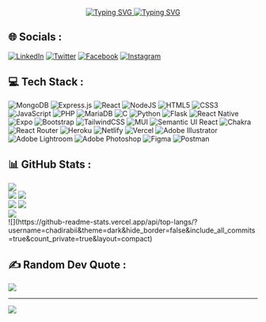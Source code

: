 <p align="center">
   <a href="https://git.io/typing-svg">
    <img src="https://readme-typing-svg.herokuapp.com?font=Fira+Code&weight=900&size=49&duration=3000&pause=800&width=870&height=100&center=true&lines=Hello%2C+my+name+is+Chadi+Rabii;Hallo%2C+mein+name+ist+Chadi+Rabii;Ciao%2C+mi+chiamo+Chadi+Rabii;%E4%BD%A0%E5%A5%BD%EF%BC%8C%E6%88%91%E7%9A%84%E5%90%8D%E5%AD%97%E6%98%AF%E6%9F%A5%E8%BF%AA%C2%B7%E6%8B%89%E6%AF%94;Ol%C3%A1%2C+o+meu+nome+%C3%A9+Chadi+Rabii;%E3%81%93%E3%82%93%E3%81%AB%E3%81%A1%E3%81%AF%E3%80%81%E7%A7%81%E3%81%AE%E5%90%8D%E5%89%8D%E3%81%AF%E3%83%81%E3%83%A3%E3%83%87%E3%82%A3%E3%83%BB%E3%83%A9%E3%83%93%E3%83%BC%E3%81%A7%E3%81%99;%E0%A4%A8%E0%A4%AE%E0%A4%B8%E0%A5%8D%E0%A4%A4%E0%A5%87%2C+%E0%A4%AE%E0%A5%87%E0%A4%B0%E0%A4%BE+%E0%A4%A8%E0%A4%BE%E0%A4%AE+%E0%A4%B9%E0%A5%88+%E0%A4%9A%E0%A4%BE%E0%A4%A6%E0%A5%80+%E0%A4%B0%E0%A4%AC%E0%A5%80;Ahoj%2C+jmenuji+se+Chadi+Rabii;%D0%97%D0%B4%D1%80%D0%B0%D0%B2%D1%81%D1%82%D0%B2%D1%83%D0%B9%D1%82%D0%B5%2C+%D0%BC%D0%B5%D0%BD%D1%8F+%D0%B7%D0%BE%D0%B2%D1%83%D1%82+%D0%A7%D0%B0%D0%B4%D0%B8+%D0%A0%D0%B0%D0%B1%D0%B8%D0%B8"
      alt="Typing SVG" />
  </a>
   <a href="https://git.io/typing-svg"><img src="https://readme-typing-svg.herokuapp.com?font=Fira+Code&size=25&duration=3000&pause=800&color=F71FF2&center=true&width=435&lines=Full-Stack+Web+Developer;Open-Source+Enthusiast;Mobile+Developer;Software+Engineering+Student;MERN+Stack+Developer;Gamer" alt="Typing SVG" /></a>
</p>


## 🌐 Socials :
[![LinkedIn](https://img.shields.io/badge/LinkedIn-%230077B5.svg?logo=linkedin&logoColor=white)](https://linkedin.com/in/chadirabii) [![Twitter](https://img.shields.io/badge/Twitter-%231DA1F2.svg?logo=Twitter&logoColor=white)](https://twitter.com/chadi_rabii) [![Facebook](https://img.shields.io/badge/Facebook-%231877F2.svg?logo=Facebook&logoColor=white)](https://facebook.com/chadi.rabii.3) [![Instagram](https://img.shields.io/badge/Instagram-%23E4405F.svg?logo=Instagram&logoColor=white)](https://instagram.com/chadi_rabii) 

## 💻 Tech Stack :
![MongoDB](https://img.shields.io/badge/MongoDB-%234ea94b.svg?style=for-the-badge&logo=mongodb&logoColor=white) ![Express.js](https://img.shields.io/badge/express.js-%23404d59.svg?style=for-the-badge&logo=express&logoColor=%2361DAFB) ![React](https://img.shields.io/badge/react-%2320232a.svg?style=for-the-badge&logo=react&logoColor=%2361DAFB) ![NodeJS](https://img.shields.io/badge/node.js-6DA55F?style=for-the-badge&logo=node.js&logoColor=white) ![HTML5](https://img.shields.io/badge/html5-%23E34F26.svg?style=for-the-badge&logo=html5&logoColor=white) ![CSS3](https://img.shields.io/badge/css3-%231572B6.svg?style=for-the-badge&logo=css3&logoColor=white) ![JavaScript](https://img.shields.io/badge/javascript-%23323330.svg?style=for-the-badge&logo=javascript&logoColor=%23F7DF1E) ![PHP](https://img.shields.io/badge/php-%23777BB4.svg?style=for-the-badge&logo=php&logoColor=white) ![MariaDB](https://img.shields.io/badge/MariaDB-003545?style=for-the-badge&logo=mariadb&logoColor=white) ![C](https://img.shields.io/badge/c-%2300599C.svg?style=for-the-badge&logo=c&logoColor=white) ![Python](https://img.shields.io/badge/python-3670A0?style=for-the-badge&logo=python&logoColor=ffdd54) ![Flask](https://img.shields.io/badge/flask-%23000.svg?style=for-the-badge&logo=flask&logoColor=white) ![React Native](https://img.shields.io/badge/react_native-%2320232a.svg?style=for-the-badge&logo=react&logoColor=%2361DAFB) ![Expo](https://img.shields.io/badge/expo-1C1E24?style=for-the-badge&logo=expo&logoColor=#D04A37) ![Bootstrap](https://img.shields.io/badge/bootstrap-%23563D7C.svg?style=for-the-badge&logo=bootstrap&logoColor=white) ![TailwindCSS](https://img.shields.io/badge/tailwindcss-%2338B2AC.svg?style=for-the-badge&logo=tailwind-css&logoColor=white) ![MUI](https://img.shields.io/badge/MUI-%230081CB.svg?style=for-the-badge&logo=material-ui&logoColor=white) ![Semantic UI React](https://img.shields.io/badge/Semantic%20UI%20React-%2335BDB2.svg?style=for-the-badge&logo=SemanticUIReact&logoColor=white) ![Chakra](https://img.shields.io/badge/chakra-%234ED1C5.svg?style=for-the-badge&logo=chakraui&logoColor=white) ![React Router](https://img.shields.io/badge/React_Router-CA4245?style=for-the-badge&logo=react-router&logoColor=white) ![Heroku](https://img.shields.io/badge/heroku-%23430098.svg?style=for-the-badge&logo=heroku&logoColor=white) ![Netlify](https://img.shields.io/badge/netlify-%23000000.svg?style=for-the-badge&logo=netlify&logoColor=#00C7B7) ![Vercel](https://img.shields.io/badge/vercel-%23000000.svg?style=for-the-badge&logo=vercel&logoColor=white) ![Adobe Illustrator](https://img.shields.io/badge/adobeillustrator-%23FF9A00.svg?style=for-the-badge&logo=adobeillustrator&logoColor=white) ![Adobe Lightroom](https://img.shields.io/badge/Adobe%20Lightroom-31A8FF.svg?style=for-the-badge&logo=Adobe%20Lightroom&logoColor=white) ![Adobe Photoshop](https://img.shields.io/badge/adobephotoshop-%2331A8FF.svg?style=for-the-badge&logo=adobephotoshop&logoColor=white) ![Figma](https://img.shields.io/badge/figma-%23F24E1E.svg?style=for-the-badge&logo=figma&logoColor=white) ![Postman](https://img.shields.io/badge/Postman-FF6C37?style=for-the-badge&logo=postman&logoColor=white)


## 📊 GitHub Stats :
<div>
  <img src="https://github-readme-streak-stats.herokuapp.com?user=chadirabii&theme=github-dark-blue" />
</div>
<div>
  <img src="http://github-profile-summary-cards.vercel.app/api/cards/stats?username=chadirabii&theme=github_dark" />
  <img src="http://github-profile-summary-cards.vercel.app/api/cards/most-commit-language?username=chadirabii&theme=github_dark" /><br />
  <img src="http://github-profile-summary-cards.vercel.app/api/cards/repos-per-language?username=chadirabii&theme=github_dark" />
  <img src="http://github-profile-summary-cards.vercel.app/api/cards/productive-time?username=chadirabii&theme=github_dark" />
</div>
<div>
  <img src="http://github-profile-summary-cards.vercel.app/api/cards/profile-details?username=chadirabii&theme=github_dark" />
</div>
![](https://github-readme-stats.vercel.app/api/top-langs/?username=chadirabii&theme=dark&hide_border=false&include_all_commits=true&count_private=true&layout=compact)

## ✍️ Random Dev Quote :
![](https://quotes-github-readme.vercel.app/api?type=horizontal&theme=radical)

---
[![](https://visitcount.itsvg.in/api?id=chadirabii&icon=0&color=0)](https://visitcount.itsvg.in)


